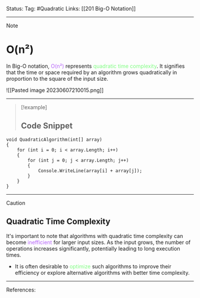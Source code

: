 Status: 
Tag: #Quadratic
Links: [[201 Big-O Notation]]

---
> [!note] 
>  # O(n²) 

In Big-O notation, <font style="color:#b562f9">O(n²)</font> represents <font style="color:#81fd83">quadratic time complexity</font>. It signifies that the time or space required by an algorithm grows quadratically in proportion to the square of the input size.

![[Pasted image 20230607210015.png]]

---
> [!example] 
>  ## Code Snippet

``` run-csharp
void QuadraticAlgorithm(int[] array) 
{ 
	for (int i = 0; i < array.Length; i++) 
	{ 
		for (int j = 0; j < array.Length; j++) 
		{  
			Console.WriteLine(array[i] + array[j]); 
		} 
	} 
}
```

--- 

> [!caution] 
> ## Quadratic Time Complexity

It's important to note that algorithms with quadratic time complexity can become <font style="color:#b562f9">inefficient</font> for larger input sizes. As the input grows, the number of operations increases significantly, potentially leading to long execution times. 

- It is often desirable to <font style="color:#81fd83">optimize</font> such algorithms to improve their efficiency or explore alternative  algorithms with better time complexity. 

---
References: